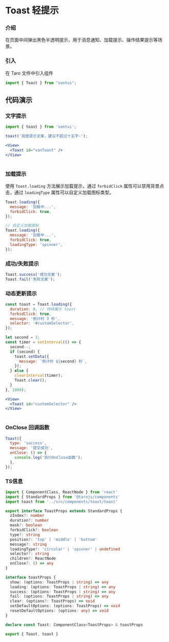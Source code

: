 # Toast 轻提示

### 介绍

在页面中间弹出黑色半透明提示，用于消息通知、加载提示、操作结果提示等场景。

### 引入

在 Taro 文件中引入组件

```js
import { Toast } from "vantui"; 
```

## 代码演示

### 文字提示

```javascript
import { toast } from 'vantui';

toast('我是提示文案，建议不超过十五字~');
```

```jsx
<View>
  <Toast id="vanToast" />
</View>
 
```

### 加载提示

使用 `Toast.loading` 方法展示加载提示，通过 `forbidClick` 属性可以禁用背景点击，通过 `loadingType` 属性可以自定义加载图标类型。

```javascript
Toast.loading({
  message: '加载中...',
  forbidClick: true,
});

// 自定义加载图标
Toast.loading({
  message: '加载中...',
  forbidClick: true,
  loadingType: 'spinner',
});
```

### 成功/失败提示

```javascript
Toast.success('成功文案');
Toast.fail('失败文案');
```

### 动态更新提示

```javascript
const toast = Toast.loading({
  duration: 0, // 持续展示 toast
  forbidClick: true,
  message: '倒计时 3 秒',
  selector: '#customSelector',
});

let second = 3;
const timer = setInterval(() => {
  second--;
  if (second) {
    toast.setData({
      message: `倒计时 ${second} 秒`,
    });
  } else {
    clearInterval(timer);
    Toast.clear();
  }
}, 1000);
```

```jsx
<View>
  <Toast id="customSelector" />
</View>
 
```

### OnClose 回调函数

```javascript
Toast({
  type: 'success',
  message: '提交成功',
  onClose: () => {
    console.log('执行OnClose函数');
  },
});
```
### TS信息
```ts 
import { ComponentClass, ReactNode } from 'react'
import { StandardProps } from '@tarojs/components'
import toast from '../src/components/toast/toast'

export interface ToastProps extends StandardProps {
  zIndex?: number
  duration?: number
  mask?: boolean
  forbidClick?: boolean
  type?: string
  position?: 'top' | 'middle' | 'bottom'
  message?: string
  loadingType?: 'circular' | 'spinner' | undefined
  selector?: string
  children?: ReactNode
  onClose?: () => any
}

interface toastProps {
  show: (options: ToastProps | string) => any
  loading: (options: ToastProps | string) => any
  success: (options: ToastProps | string) => any
  fail: (options: ToastProps | string) => any
  clear: (options?: ToastProps) => void
  setDefaultOptions: (options: ToastProps) => void
  resetDefaultOptions: (options: any) => void
}

declare const Toast: ComponentClass<ToastProps> & toastProps

export { Toast, toast }
```